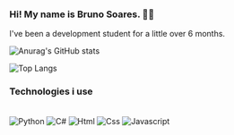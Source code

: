 ### Hi! My name is Bruno Soares. 🤖🤖

I've been a development student for a little over 6 months.

![Anurag's GitHub stats](https://github-readme-stats.vercel.app/api?username=BrnSolares&show_icons=true&theme=onedark)

![Top Langs](https://github-readme-stats.vercel.app/api/top-langs/?username=BrnSolares&layout=compact)

### Technologies i use

<div style="display: inline_block"><br/>
 <img align=center alt="Python" src="https://img.shields.io/badge/Python-14354C?style=for-the-badge&logo=python&logoColor=white" />
 <img align=center alt="C#" src="https://img.shields.io/badge/C%23-239120?style=for-the-badge&logo=c-sharp&logoColor=white" />
 <img align=center alt="Html" src="https://img.shields.io/badge/HTML-239120?style=for-the-badge&logo=html5&logoColor=white" />
 <img align=center alt="Css" src="https://img.shields.io/badge/CSS-239120?&style=for-the-badge&logo=css3&logoColor=white" />
 <img align=center alt="Javascript" src="https://img.shields.io/badge/JavaScript-323330?style=for-the-badge&logo=javascript&logoColor=F7DF1E" />
  

 </div>
